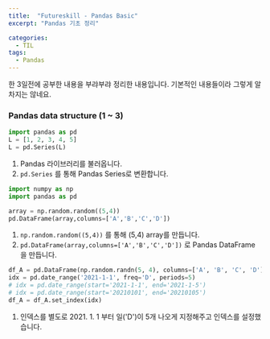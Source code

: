 ```yaml
---
title:  "Futureskill - Pandas Basic"
excerpt: "Pandas 기초 정리"

categories:
  - TIL
tags:
  - Pandas
---
```


한 3일전에 공부한 내용을 부랴부랴 정리한 내용입니다. 기본적인 내용들이라 그렇게 알차지는 않네요.

### Pandas data structure (1 ~ 3)

```python
import pandas as pd
L = [1, 2, 3, 4, 5]
L = pd.Series(L)
```

1. Pandas 라이브러리를 불러옵니다.
2. `pd.Series` 를 통해 Pandas Series로 변환합니다.

```python
import numpy as np
import pandas as pd

array = np.random.random((5,4))
pd.DataFrame(array,columns=['A','B','C','D'])
```

1. `np.random.random((5,4))` 를 통해 (5,4) array를 만듭니다.
2. `pd.DataFrame(array,columns=['A','B','C','D'])` 로 Pandas DataFrame을 만듭니다.

```python
df_A = pd.DataFrame(np.random.randn(5, 4), columns=['A', 'B', 'C', 'D'])
idx = pd.date_range('2021-1-1', freq='D', periods=5)
# idx = pd.date_range(start='2021-1-1', end='2021-1-5')
# idx = pd.date_range(start='20210101', end='20210105')
df_A = df_A.set_index(idx)
```

1. 인덱스를 별도로 2021. 1. 1 부터 일('D')이 5개 나오게 지정해주고 인덱스를 설정했습니다.
